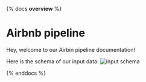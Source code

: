 {% docs __overview__ %}
# Airbnb pipeline

Hey, welcome to our Airbin pipeline documentation!

Here is the schema of our input data:
![input schema](https://dbtlearn.s3.us-east-2.amazonaws.com/input_schema.png)

{% enddocs %}